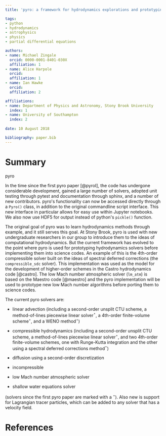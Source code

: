```yaml
---
title: 'pyro: a framework for hydrodynamics explorations and prototyping'

tags:
- python
- hydrodynamics
- astrophysics
- physics
- partial differential equations

authors:
- name: Michael Zingale
  orcid: 0000-0001-8401-030X
  affiliation: 1
- name: Alice Harpole
  orcid:
  affiliation: 1
- name: Ian Hawke
  orcid:
  affiliation: 2

affiliations:
- name: Department of Physics and Astronomy, Stony Brook University
  index: 1
- name: University of Southampton
  index: 2
  
date: 10 August 2018

bibliography: paper.bib
---
```


# Summary

pyro

In the time since the first pyro paper [@pyroI], the code has
undergone considerable development, gained a large number of solvers,
adopted unit testing through pytest and documentation through sphinx,
and a number of new contributors.  pyro's functionality can now
be accessed directly through a `Pyro()` class, in addition to the
original commandline script interface.  This new interface in particular
allows for easy use within Jupyter notebooks.  We also now use HDF5
for output instead of python's `pickle()` function.

The original goal of pyro was to learn hydrodynamics methods through
example, and it still serves this goal.  At Stony Brook, pyro is used
with new undergraduate researchers in our group to introduce them to
the ideas of computational hydrodynamics.  But the current framework
has evolved to the point where pyro is used for prototyping
hydrodynamics solvers before implementing them into science codes.  An
example of this is the 4th-order compressible solver built on the ideas
of spectral deferred corrections (the `compressible_sdc` solver).  This
implementation was used as the model for the development of higher-order
schemes in the Castro hydrodynamics code [@castro].  The low Mach
number atmospheric solver (`lm_atm`) is based on the Maestro code [@maestro]
and the pyro implementation will be used to prototype new low Mach number
algorithms before porting them to science codes.

The current pyro solvers are:

  * linear advection (including a second-order unsplit CTU scheme, a
    method-of-lines piecewise linear solver$^\star$, a 4th-order
    finite-volume scheme$^\star$, and a WENO method$^\star$)

  * compressible hydrodynamics (including a second-order unsplit CTU
    scheme, a method-of-lines piecewise linear solver$^\star$,
    and two 4th-order finite-volume schemes, one with Runge-Kutta
    integration and the other using a spectral deferred corrections method$^\star$)

  * diffusion using a second-order discretization

  * incompressible

  * low Mach number atmospheric solver

  * shallow water equations solver

(solvers since the first pyro paper are marked with a $^\star$).  Also
new is support for Lagrangian tracer particles, which can be added to
any solver that has a velocity field.


# References
